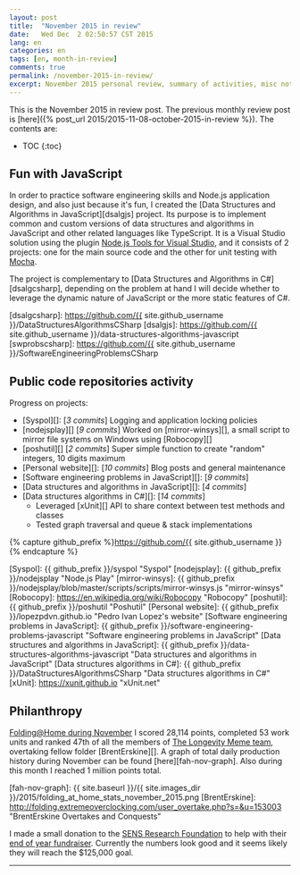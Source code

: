 ```yaml
---
layout: post
title:  "November 2015 in review"
date:   Wed Dec  2 02:50:57 CST 2015
lang: en
categories: en
tags: [en, month-in-review]
comments: true
permalink: /november-2015-in-review/
excerpt: November 2015 personal review, summary of activities, misc notes...
---
```


This is the November 2015 in review post. The previous monthly review post is
[here]({% post_url 2015/2015-11-08-october-2015-in-review %}).  The contents
are:

* TOC
{:toc}

## Fun with JavaScript

In order to practice software engineering skills and Node.js application
design, and also just because it's fun, I created the [Data Structures and
Algorithms in JavaScript][dsalgjs] project. Its purpose is to implement common
and custom versions of data structures and algorithms in JavaScript and other
related languages like TypeScript.  It is a Visual Studio solution using the
plugin [Node.js Tools for Visual Studio][], and it consists of 2 projects: one
for the main source code and the other for unit testing with [Mocha][].

The project is complementary to [Data Structures and Algorithms in
C#][dsalgcsharp], depending on the problem at hand I will decide whether to
leverage the dynamic nature of JavaScript or the more static features of C#.

[Node.js Tools for Visual Studio]: https://www.visualstudio.com/features/node-js-vs
[Mocha]: https://mochajs.org/
[dsalgcsharp]: https://github.com/{{ site.github_username }}/DataStructuresAlgorithmsCSharp
[dsalgjs]: https://github.com/{{ site.github_username }}/data-structures-algorithms-javascript
[swprobscsharp]: https://github.com/{{ site.github_username }}/SoftwareEngineeringProblemsCSharp

## Public code repositories activity ###################################

Progress on projects:

- [Syspol][]: [*3 commits*] Logging and application locking policies
- [nodejsplay][] [*9 commits*] Worked on [mirror-winsys][], a small script to
  mirror file systems on Windows using [Robocopy][]
- [poshutil][] [*2 commits*] Super simple function to create "random" integers,
  10 digits maximum
- [Personal website][]: [*10 commits*] Blog posts and general maintenance
- [Software engineering problems in JavaScript][]: [*9 commits*]
- [Data structures and algorithms in JavaScript][]: [*4 commits*]
- [Data structures algorithms in C#][]: [*14 commits*]
  - Leveraged [xUnit][] API to share context between test methods and classes
  - Tested graph traversal and queue & stack implementations

{% capture github_prefix %}https://github.com/{{ site.github_username }}{% endcapture %}

[Syspol]: {{ github_prefix }}/syspol "Syspol"
[nodejsplay]: {{ github_prefix }}/nodejsplay "Node.js Play"
[mirror-winsys]:  {{ github_prefix }}/nodejsplay/blob/master/scripts/scripts/mirror-winsys.js "mirror-winsys"
[Robocopy]: https://en.wikipedia.org/wiki/Robocopy "Robocopy"
[poshutil]: {{ github_prefix }}/poshutil "Poshutil"
[Personal website]: {{ github_prefix }}/lopezpdvn.github.io "Pedro Ivan Lopez's website"
[Software engineering problems in JavaScript]: {{ github_prefix }}/software-engineering-problems-javascript "Software engineering problems in JavaScript"
[Data structures and algorithms in JavaScript]: {{ github_prefix }}/data-structures-algorithms-javascript "Data structures and algorithms in JavaScript"
[Data structures algorithms in C#]: {{ github_prefix }}/DataStructuresAlgorithmsCSharp "Data structures algorithms in C#"
[xUnit]: https://xunit.github.io "xUnit.net"

## Philanthropy #######################################################

[Folding@Home during November][fah-stats] I scored 28,114 points, completed 53
work units and ranked 47th of all the members of [The Longevity Meme team][],
overtaking fellow folder [BrentErskine][].  A graph of total daily production
history during November can be found [here][fah-nov-graph]. Also during this
month I reached 1 million points total.

[fah-stats]: http://folding.extremeoverclocking.com/user_summary.php?s=&u=648628 "dreilopz - User Summary - EXTREME Overclocking Folding @ Home Stats"
[The Longevity Meme team]: http://folding.extremeoverclocking.com/user_list.php?s=&t=32461 "The Longevity Meme Individual Users List"
[fah-nov-graph]: {{ site.baseurl }}/{{ site.images_dir }}/2015/folding_at_home_stats_november_2015.png
[BrentErskine]: http://folding.extremeoverclocking.com/user_overtake.php?s=&u=153003 "BrentErskine Overtakes and Conquests"

I made a small donation to the [SENS Research Foundation][] to help with their
[end of year fundraiser][fundraiser]. Currently the numbers look good and it
seems likely they will reach the $125,000 goal.

[SENS Research Foundation]: http://sens.org "SENS Research Foundation"
[fundraiser]: https://www.fightaging.org/archives/2015/09/the-2015-fight-aging-matching-fundraiser-for-sens-rejuvenation-research-starts-on-october-1st.php "The 2015 Fight Aging! Matching Fundraiser for SENS Rejuvenation Research Starts on October 1st"

---
